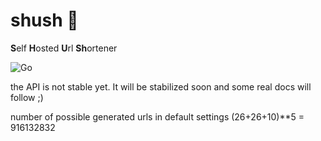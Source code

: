 # shush 🤫

**S**elf **H**osted **U**rl **Sh**ortener

![Go](https://github.com/tivvit/shush/workflows/Go/badge.svg?branch=master)

the API is not stable yet. It will be stabilized soon and some real docs will follow ;)

number of possible generated urls in default settings (26+26+10)**5 = 916132832
